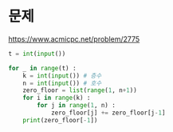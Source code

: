 # 문제
https://www.acmicpc.net/problem/2775

~~~python
t = int(input())

for _ in range(t) :
    k = int(input()) # 층수
    n = int(input()) # 호수
    zero_floor = list(range(1, n+1))
    for i in range(k) :
        for j in range(1, n) :
            zero_floor[j] += zero_floor[j-1]
    print(zero_floor[-1])
~~~

